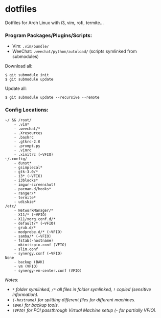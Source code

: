 dotfiles
========

Dotfiles for Arch Linux with i3, vim, rofi, termite...


### Program Packages/Plugins/Scripts:

- Vim: `.vim/bundle/`
- WeeChat: `.weechat/python/autoload/` (scripts symlinked from submodules)

Download all:
```
$ git submodule init
$ git submodule update
```

Update all:
```
$ git submodule update --recursive --remote
```


### Config Locations:

```
~/ && /root/
    - .vim*
    - .weechat/*
    - .Xresources
    - .bashrc
    - .gtkrc-2.0
    - .prompt.py
    - .vimrc
    - .xinitrc (~VFIO)
~/.config/
    - dunst*
    - gsimplecal*
    - gtk-3.0/*
    - i3* (~VFIO)
    - i3blocks*
    - imgur-screenshot!
    - pacman.d/hooks*
    - ranger/*
    - termite*
    - udiskie*
/etc/
    - NetworkManager/*
    - X11/* (~VFIO)
    - X11/xorg.conf.d/*
    - default/* (~VFIO)
    - grub.d/*
    - modprobe.d/* (~VFIO)
    - samba/* (~VFIO)
    - fstab(-hostname)
    - mkinitcpio.conf (VFIO)
    - slim.conf
    - synergy.conf (~VFIO)
None
    - backup (BAK)
    - vm (VFIO)
    - synergy-vm-center.conf (VFIO)
```
_Notes:_
- _`*` folder symlinked, `/*` all files in folder symlinked, `!` copied (sensitive information)._
- _`(-hostname)` for splitting different files for different machines._
- _`(BAK)` for backup tools._
- _`(VFIO)` for PCI passthrough Virtual Machine setup (`~` for partially VFIO)._

